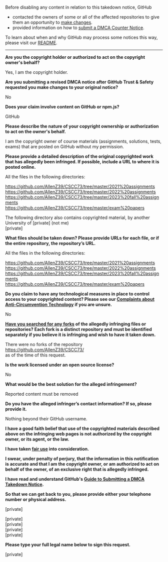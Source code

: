 Before disabling any content in relation to this takedown notice, GitHub
- contacted the owners of some or all of the affected repositories to give them an opportunity to [make changes](https://docs.github.com/en/github/site-policy/dmca-takedown-policy#a-how-does-this-actually-work).
- provided information on how to [submit a DMCA Counter Notice](https://docs.github.com/en/articles/guide-to-submitting-a-dmca-counter-notice).

To learn about when and why GitHub may process some notices this way, please visit our [README](https://github.com/github/dmca/blob/master/README.md#anatomy-of-a-takedown-notice).

---

**Are you the copyright holder or authorized to act on the copyright owner's behalf?**

Yes, I am the copyright holder.

**Are you submitting a revised DMCA notice after GitHub Trust & Safety requested you make changes to your original notice?**

No

**Does your claim involve content on GitHub or npm.js?**

GitHub

**Please describe the nature of your copyright ownership or authorization to act on the owner's behalf.**

I am the copyright owner of course materials (assignments, solutions, tests, exams) that are posted on GitHub without my permission.

**Please provide a detailed description of the original copyrighted work that has allegedly been infringed. If possible, include a URL to where it is posted online.**

All the files in the following directories:

https://github.com/AllenZ39/CSCC73/tree/master/2021%20assignments  
https://github.com/AllenZ39/CSCC73/tree/master/2022%20assignments  
https://github.com/AllenZ39/CSCC73/tree/master/2023%20fall%20assignments  
https://github.com/AllenZ39/CSCC73/tree/master/exam%20papers

The following directory also contains copyrighted material, by another University of [private] (not me)  
[private]

**What files should be taken down? Please provide URLs for each file, or if the entire repository, the repository’s URL.**

All the files in the following directories:

https://github.com/AllenZ39/CSCC73/tree/master/2021%20assignments  
https://github.com/AllenZ39/CSCC73/tree/master/2022%20assignments  
https://github.com/AllenZ39/CSCC73/tree/master/2023%20fall%20assignments  
https://github.com/AllenZ39/CSCC73/tree/master/exam%20papers

**Do you claim to have any technological measures in place to control access to your copyrighted content? Please see our <a href="https://docs.github.com/articles/guide-to-submitting-a-dmca-takedown-notice#complaints-about-anti-circumvention-technology">Complaints about Anti-Circumvention Technology</a> if you are unsure.**

No

**<a href="https://docs.github.com/articles/dmca-takedown-policy#b-what-about-forks-or-whats-a-fork">Have you searched for any forks</a> of the allegedly infringing files or repositories? Each fork is a distinct repository and must be identified separately if you believe it is infringing and wish to have it taken down.**

There were no forks of the repository  
https://github.com/AllenZ39/CSCC73/  
as of the time of this request.

**Is the work licensed under an open source license?**

No

**What would be the best solution for the alleged infringement?**

Reported content must be removed

**Do you have the alleged infringer’s contact information? If so, please provide it.**

Nothing beyond their GitHub username.

**I have a good faith belief that use of the copyrighted materials described above on the infringing web pages is not authorized by the copyright owner, or its agent, or the law.**

**I have taken <a href="https://www.lumendatabase.org/topics/22">fair use</a> into consideration.**

**I swear, under penalty of perjury, that the information in this notification is accurate and that I am the copyright owner, or am authorized to act on behalf of the owner, of an exclusive right that is allegedly infringed.**

**I have read and understand GitHub's <a href="https://docs.github.com/articles/guide-to-submitting-a-dmca-takedown-notice/">Guide to Submitting a DMCA Takedown Notice</a>.**

**So that we can get back to you, please provide either your telephone number or physical address.**

[private]  

[private]  
[private]  
[private]  
[private]  

**Please type your full legal name below to sign this request.**

[private]
